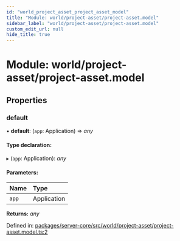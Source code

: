 ```yaml
---
id: "world_project_asset_project_asset_model"
title: "Module: world/project-asset/project-asset.model"
sidebar_label: "world/project-asset/project-asset.model"
custom_edit_url: null
hide_title: true
---
```


# Module: world/project-asset/project-asset.model

## Properties

### default

• **default**: (`app`: Application) => *any*

#### Type declaration:

▸ (`app`: Application): *any*

#### Parameters:

| Name | Type |
| :------ | :------ |
| `app` | Application |

**Returns:** *any*

Defined in: [packages/server-core/src/world/project-asset/project-asset.model.ts:2](https://github.com/xr3ngine/xr3ngine/blob/7e8e151f1/packages/server-core/src/world/project-asset/project-asset.model.ts#L2)
